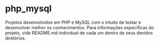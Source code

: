 # php_mysql

Projetos desenvolvidos em PHP e MySQL com o intuito de testar e desenvolver melhor os conhecimentos. Para informações específicas do projeto, vide README.md individual de cada um dentro de seus devidos diretórios.
